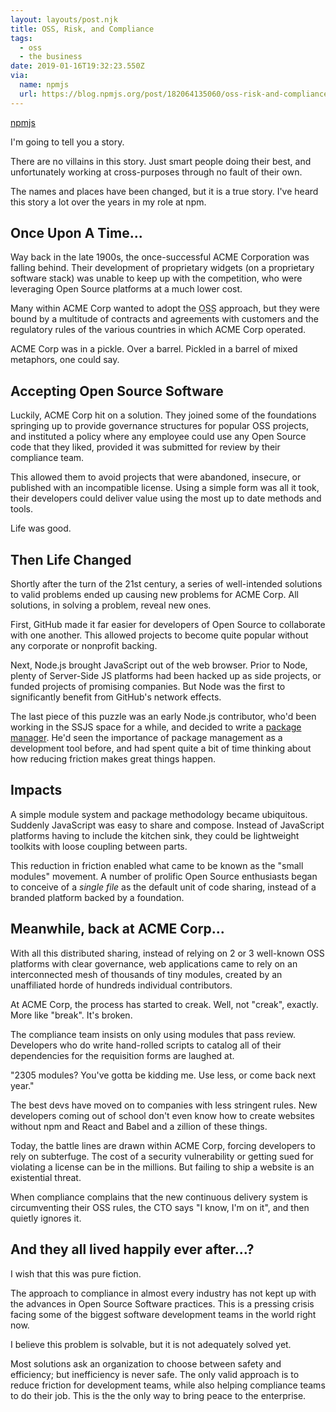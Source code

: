 ```yaml
---
layout: layouts/post.njk
title: OSS, Risk, and Compliance
tags:
  - oss
  - the business
date: 2019-01-16T19:32:23.550Z
via:
  name: npmjs
  url: https://blog.npmjs.org/post/182064135060/oss-risk-and-compliance
---
```


[npmjs](https://blog.npmjs.org/post/182064135060/oss-risk-and-compliance)

I'm going to tell you a story.

There are no villains in this story.  Just smart people doing their
best, and unfortunately working at cross-purposes through no fault of
their own.

The names and places have been changed, but it is a true story.  I've
heard this story a lot over the years in my role at
npm.

## Once Upon A Time...

Way back in the late 1900s, the once-successful ACME Corporation was
falling behind. Their development of proprietary widgets (on a
proprietary software stack) was unable to keep up with the
competition, who were leveraging Open Source platforms at a much lower
cost.

Many within ACME Corp wanted to adopt the <abbr title="Open Source
Software">OSS</abbr> approach, but they were bound by a multitude of
contracts and agreements with customers and the regulatory rules of
the various countries in which ACME Corp operated.

ACME Corp was in a pickle.  Over a barrel.  Pickled in a barrel of
mixed metaphors, one could say.

## Accepting Open Source Software

Luckily, ACME Corp hit on a solution. They joined some of the
foundations springing up to provide governance structures for popular
OSS projects, and instituted a policy where any employee could use any
Open Source code that they liked, provided it was submitted for review
by their compliance team.

This allowed them to avoid projects that were abandoned, insecure, or
published with an incompatible license. Using a simple form was all it
took, their developers could deliver value using the most up to date
methods and tools.

Life was good.

## Then Life Changed

Shortly after the turn of the 21st century, a series of well-intended
solutions to valid problems ended up causing new problems for ACME
Corp.  All solutions, in solving a problem, reveal new ones.

First, GitHub made it far easier for developers of Open Source to
collaborate with one another. This allowed projects to become quite
popular without any corporate or nonprofit backing.

Next, Node.js brought JavaScript out of the web browser. Prior to
Node, plenty of Server-Side JS platforms had been hacked up as side
projects, or funded projects of promising companies.  But Node was the
first to significantly benefit from GitHub's network effects.

The last piece of this puzzle was an early Node.js contributor, who'd
been working in the SSJS space for a while, and decided to write a
[package manager](https://www.npmjs.com). He'd seen the importance of
package management as a development tool before, and had spent quite a
bit of time thinking about how reducing friction makes great things
happen.

## Impacts

A simple module system and package methodology became ubiquitous.
Suddenly JavaScript was easy to share and compose.  Instead of
JavaScript platforms having to include the kitchen sink, they could be
lightweight toolkits with loose coupling between parts.

This reduction in friction enabled what came to be known as the "small
modules" movement. A number of prolific Open Source enthusiasts began
to conceive of a _single file_ as the default unit of code sharing,
instead of a branded platform backed by a foundation.

## Meanwhile, back at ACME Corp...

With all this distributed sharing, instead of relying on 2 or 3
well-known OSS platforms with clear governance, web applications came
to rely on an interconnected mesh of thousands of tiny modules,
created by an unaffiliated horde of hundreds individual contributors.

At ACME Corp, the process has started to creak. Well, not "creak",
exactly. More like "break". It's broken.

The compliance team insists on only using modules that pass review.
Developers who do write hand-rolled scripts to catalog all of their
dependencies for the requisition forms are laughed at.

"2305 modules? You've gotta be kidding me. Use less, or come back next
year."

The best devs have moved on to companies with less stringent rules.
New developers coming out of school don't even know how to create
websites without npm and React and Babel and a zillion of these
things.

Today, the battle lines are drawn within ACME Corp, forcing developers
to rely on subterfuge. The cost of a security vulnerability or getting
sued for violating a license can be in the millions. But failing to
ship a website is an existential threat.

When compliance complains that the new continuous delivery system is
circumventing their OSS rules, the CTO says "I know, I'm on it", and
then quietly ignores it.

## And they all lived happily ever after...?

I wish that this was pure fiction.

The approach to compliance in almost every industry has not kept up
with the advances in Open Source Software practices. This is a
pressing crisis facing some of the biggest software development teams
in the world right now.

I believe this problem is solvable, but it is not adequately solved
yet.

Most solutions ask an organization to choose between safety and
efficiency; but inefficiency is never safe. The only valid approach is
to reduce friction for development teams, while also helping
compliance teams to do their job.  This is the the only way to bring
peace to the enterprise.
